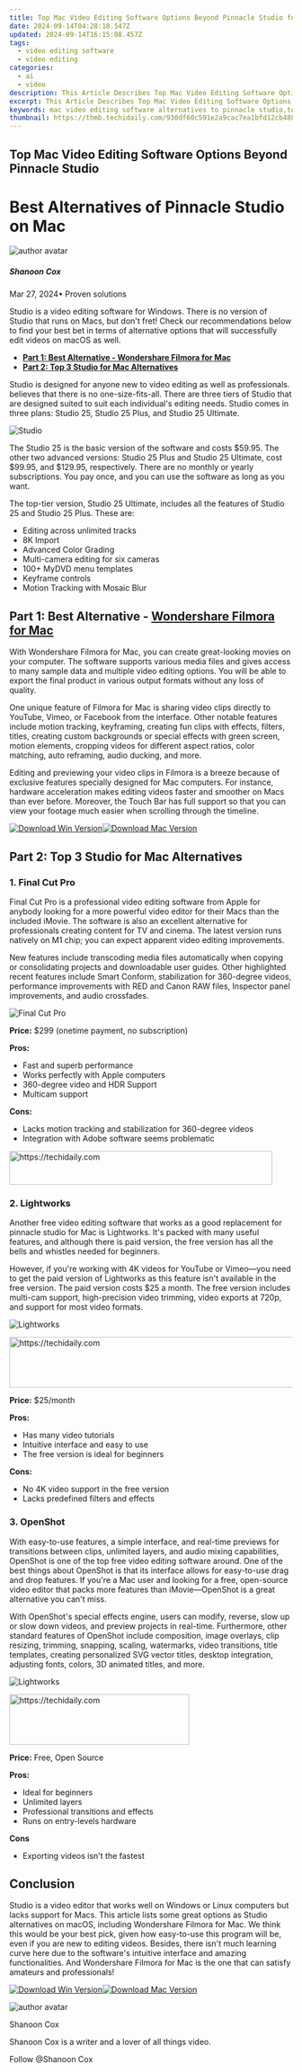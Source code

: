 ```yaml
---
title: Top Mac Video Editing Software Options Beyond Pinnacle Studio for 2024
date: 2024-09-14T04:28:18.547Z
updated: 2024-09-14T16:15:08.457Z
tags: 
  - video editing software
  - video editing
categories: 
  - ai
  - video
description: This Article Describes Top Mac Video Editing Software Options Beyond Pinnacle Studio for 2024
excerpt: This Article Describes Top Mac Video Editing Software Options Beyond Pinnacle Studio for 2024
keywords: mac video editing software alternatives to pinnacle studio,top mac video editing software like pinnacle studio,beyond pinnacle studio top video editing software for mac,the best video editing software for mac besides pinnacle studio,top mac video editing software options beyond pinnacle studio,best video editing software for mac similar to pinnacle studio,top 10 video editing software options beyond final cut pro x
thumbnail: https://thmb.techidaily.com/930df60c591e2a9cac7ea1bfd12cb488be55e4b8a96b142f6b85654b12ef9f8e.jpg
---
```


## Top Mac Video Editing Software Options Beyond Pinnacle Studio

# Best Alternatives of Pinnacle Studio on Mac

![author avatar](https://images.wondershare.com/filmora/article-images/shannon-cox.jpg)

##### Shanoon Cox

 Mar 27, 2024• Proven solutions

 Studio is a video editing software for Windows. There is no version of  Studio that runs on Macs, but don't fret! Check our recommendations below to find your best bet in terms of alternative options that will successfully edit videos on macOS as well.

* [**Part 1: Best Alternative - Wondershare Filmora for Mac**](#part1)
* [**Part 2: Top 3  Studio for Mac Alternatives**](#part2)

 Studio is designed for anyone new to video editing as well as professionals.  believes that there is no one-size-fits-all. There are three tiers of  Studio that are designed suited to suit each individual's editing needs.  Studio comes in three plans:  Studio 25,  Studio 25 Plus, and  Studio 25 Ultimate.

![<!-- Pinnacle --> Studio](https://images.wondershare.com/filmora/article-images/pinnacle-studio-for-mac-1.jpg)

The  Studio 25 is the basic version of the software and costs $59.95\. The other two advanced versions:  Studio 25 Plus and  Studio 25 Ultimate, cost $99.95, and $129.95, respectively. There are no monthly or yearly subscriptions. You pay once, and you can use the software as long as you want.

The top-tier version,  Studio 25 Ultimate, includes all the features of  Studio 25 and  Studio 25 Plus. These are:

* Editing across unlimited tracks
* 8K Import
* Advanced Color Grading
* Multi-camera editing for six cameras
* 100+ MyDVD menu templates
* Keyframe controls
* Motion Tracking with Mosaic Blur

## Part 1: Best Alternative - [Wondershare Filmora for Mac](https://tools.techidaily.com/wondershare/filmora/download/)

With Wondershare Filmora for Mac, you can create great-looking movies on your computer. The software supports various media files and gives access to many sample data and multiple video editing options. You will be able to export the final product in various output formats without any loss of quality.

One unique feature of Filmora for Mac is sharing video clips directly to YouTube, Vimeo, or Facebook from the interface. Other notable features include motion tracking, keyframing, creating fun clips with effects, filters, titles, creating custom backgrounds or special effects with green screen, motion elements, cropping videos for different aspect ratios, color matching, auto reframing, audio ducking, and more.

Editing and previewing your video clips in Filmora is a breeze because of exclusive features specially designed for Mac computers. For instance, hardware acceleration makes editing videos faster and smoother on Macs than ever before. Moreover, the Touch Bar has full support so that you can view your footage much easier when scrolling through the timeline.

[![Download Win Version](https://images.wondershare.com/filmora/guide/download-btn-win.jpg)](https://tools.techidaily.com/wondershare/filmora/download/)[![Download Mac Version](https://images.wondershare.com/filmora/guide/download-btn-mac.jpg)](https://tools.techidaily.com/wondershare/filmora/download/)

## Part 2: Top 3  Studio for Mac Alternatives

### 1\. Final Cut Pro

Final Cut Pro is a professional video editing software from Apple for anybody looking for a more powerful video editor for their Macs than the included iMovie. The software is also an excellent alternative for professionals creating content for TV and cinema. The latest version runs natively on M1 chip; you can expect apparent video editing improvements.

New features include transcoding media files automatically when copying or consolidating projects and downloadable user guides. Other highlighted recent features include Smart Conform, stabilization for 360-degree videos, performance improvements with RED and Canon RAW files, Inspector panel improvements, and audio crossfades.

![Final Cut Pro](https://images.wondershare.com/filmora/article-images/pinnacle-studio-for-mac-2.jpg)

**Price:** $299 (onetime payment, no subscription)

**Pros:**

* Fast and superb performance
* Works perfectly with Apple computers
* 360-degree video and HDR Support
* Multicam support

**Cons:**

* Lacks motion tracking and stabilization for 360-degree videos
* Integration with Adobe software seems problematic

<!-- affiliate ads begin -->
<a href="https://bluettius.sjv.io/c/5597632/2139114/17108" target="_top" id="2139114">
  <img src="//a.impactradius-go.com/display-ad/17108-2139114" border="0" alt="https://techidaily.com" width="468" height="60"/>
</a>
<img height="0" width="0" src="https://bluettius.sjv.io/i/5597632/2139114/17108" style="position:absolute;visibility:hidden;" border="0" />
<!-- affiliate ads end -->

### 2\. Lightworks

Another free video editing software that works as a good replacement for pinnacle studio for Mac is Lightworks. It's packed with many useful features, and although there is paid version, the free version has all the bells and whistles needed for beginners.

However, if you're working with 4K videos for YouTube or Vimeo—you need to get the paid version of Lightworks as this feature isn't available in the free version. The paid version costs $25 a month. The free version includes multi-cam support, high-precision video trimming, video exports at 720p, and support for most video formats.

![Lightworks](https://images.wondershare.com/filmora/article-images/pinnacle-studio-for-mac-3.jpg)

<!-- affiliate ads begin -->
<a href="https://appsumo.8odi.net/c/5597632/2118325/7443" target="_top" id="2118325">
  <img src="//a.impactradius-go.com/display-ad/7443-2118325" border="0" alt="https://techidaily.com" width="728" height="90"/>
</a>
<img height="0" width="0" src="https://appsumo.8odi.net/i/5597632/2118325/7443" style="position:absolute;visibility:hidden;" border="0" />
<!-- affiliate ads end -->

**Price:** $25/month

**Pros:**

* Has many video tutorials
* Intuitive interface and easy to use
* The free version is ideal for beginners

**Cons:**

* No 4K video support in the free version
* Lacks predefined filters and effects

### 3\. OpenShot

With easy-to-use features, a simple interface, and real-time previews for transitions between clips, unlimited layers, and audio mixing capabilities, OpenShot is one of the top free video editing software around. One of the best things about OpenShot is that its interface allows for easy-to-use drag and drop features. If you're a Mac user and looking for a free, open-source video editor that packs more features than iMovie—OpenShot is a great alternative you can't miss.

With OpenShot's special effects engine, users can modify, reverse, slow up or slow down videos, and preview projects in real-time. Furthermore, other standard features of OpenShot include composition, image overlays, clip resizing, trimming, snapping, scaling, watermarks, video transitions, title templates, creating personalized SVG vector titles, desktop integration, adjusting fonts, colors, 3D animated titles, and more.

![Lightworks](https://images.wondershare.com/filmora/article-images/pinnacle-studio-for-mac-4.jpg)

<!-- affiliate ads begin -->
<a href="https://bluettius.sjv.io/c/5597632/2139117/17108" target="_top" id="2139117">
  <img src="//a.impactradius-go.com/display-ad/17108-2139117" border="0" alt="https://techidaily.com" width="320" height="90"/>
</a>
<img height="0" width="0" src="https://bluettius.sjv.io/i/5597632/2139117/17108" style="position:absolute;visibility:hidden;" border="0" />
<!-- affiliate ads end -->

**Price:** Free, Open Source

**Pros:**

* Ideal for beginners
* Unlimited layers
* Professional transitions and effects
* Runs on entry-levels hardware

**Cons**

* Exporting videos isn't the fastest

## Conclusion

 Studio is a video editor that works well on Windows or Linux computers but lacks support for Macs. This article lists some great options as  Studio alternatives on macOS, including Wondershare Filmora for Mac. We think this would be your best pick, given how easy-to-use this program will be, even if you are new to editing videos. Besides, there isn't much learning curve here due to the software's intuitive interface and amazing functionalities. And Wondershare Filmora for Mac is the one that can satisfy amateurs and professionals!

[![Download Win Version](https://images.wondershare.com/filmora/guide/download-btn-win.jpg)](https://tools.techidaily.com/wondershare/filmora/download/)[![Download Mac Version](https://images.wondershare.com/filmora/guide/download-btn-mac.jpg)](https://tools.techidaily.com/wondershare/filmora/download/)

![author avatar](https://images.wondershare.com/filmora/article-images/shannon-cox.jpg)

Shanoon Cox

Shanoon Cox is a writer and a lover of all things video.

Follow @Shanoon Cox

<ins class="adsbygoogle"
      style="display:block"
      data-ad-client="ca-pub-7571918770474297"
      data-ad-slot="8358498916"
      data-ad-format="auto"
      data-full-width-responsive="true"></ins>



